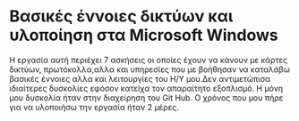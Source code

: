# Βασικές έννοιες δικτύων και υλοποίηση στα Microsoft Windows
Η εργασία αυτή περιέχει 7 ασκήσεις οι οποίες έχουν να κάνουν με κάρτες δικτύων, πρωτόκολλα,αλλα και υπηρεσίες που με βοήθησαν να καταλάβω 
βασικές έννοιες αλλα και λειτουργίες του Η/Υ μου.Δεν αντιμετώπισα ιδιαίτερες δυσκολίες εφόσον κατείχα τον απαραίτητο εξοπλισμό.
Η μόνη μου δυσκολία ήταν στην διαχείρηση του Git Hub.
Ο χρόνος που μου πήρε για να υλοποιήσω την εργασία ήταν 2 μέρες.

